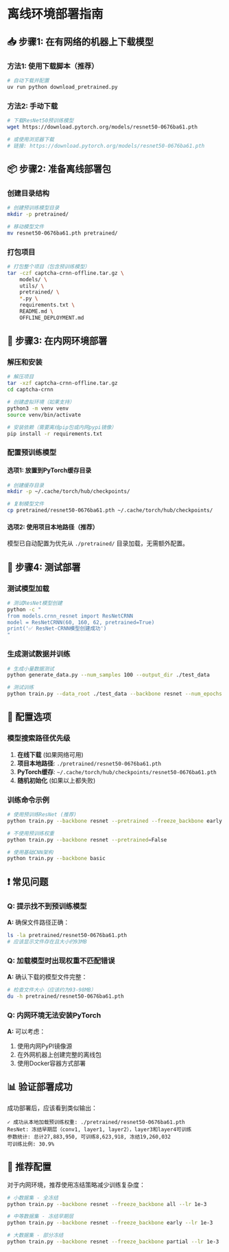 # 离线环境部署指南

## 📥 步骤1: 在有网络的机器上下载模型

### 方法1: 使用下载脚本（推荐）
```bash
# 自动下载并配置
uv run python download_pretrained.py
```

### 方法2: 手动下载
```bash
# 下载ResNet50预训练模型
wget https://download.pytorch.org/models/resnet50-0676ba61.pth

# 或使用浏览器下载
# 链接: https://download.pytorch.org/models/resnet50-0676ba61.pth
```

## 📦 步骤2: 准备离线部署包

### 创建目录结构
```bash
# 创建预训练模型目录
mkdir -p pretrained/

# 移动模型文件
mv resnet50-0676ba61.pth pretrained/
```

### 打包项目
```bash
# 打包整个项目（包含预训练模型）
tar -czf captcha-crnn-offline.tar.gz \
    models/ \
    utils/ \
    pretrained/ \
    *.py \
    requirements.txt \
    README.md \
    OFFLINE_DEPLOYMENT.md
```

## 🚀 步骤3: 在内网环境部署

### 解压和安装
```bash
# 解压项目
tar -xzf captcha-crnn-offline.tar.gz
cd captcha-crnn

# 创建虚拟环境（如果支持）
python3 -m venv venv
source venv/bin/activate

# 安装依赖（需要离线pip包或内网pypi镜像）
pip install -r requirements.txt
```

### 配置预训练模型

#### 选项1: 放置到PyTorch缓存目录
```bash
# 创建缓存目录
mkdir -p ~/.cache/torch/hub/checkpoints/

# 复制模型文件
cp pretrained/resnet50-0676ba61.pth ~/.cache/torch/hub/checkpoints/
```

#### 选项2: 使用项目本地路径（推荐）
模型已自动配置为优先从 `./pretrained/` 目录加载，无需额外配置。

## 🧪 步骤4: 测试部署

### 测试模型加载
```bash
# 测试ResNet模型创建
python -c "
from models.crnn_resnet import ResNetCRNN
model = ResNetCRNN(60, 160, 62, pretrained=True)
print('✅ ResNet-CRNN模型创建成功')
"
```

### 生成测试数据并训练
```bash
# 生成小量数据测试
python generate_data.py --num_samples 100 --output_dir ./test_data

# 测试训练
python train.py --data_root ./test_data --backbone resnet --num_epochs 2 --batch_size 4
```

## 🔧 配置选项

### 模型搜索路径优先级
1. **在线下载** (如果网络可用)
2. **项目本地路径**: `./pretrained/resnet50-0676ba61.pth`
3. **PyTorch缓存**: `~/.cache/torch/hub/checkpoints/resnet50-0676ba61.pth`
4. **随机初始化** (如果以上都失败)

### 训练命令示例
```bash
# 使用预训练ResNet (推荐)
python train.py --backbone resnet --pretrained --freeze_backbone early

# 不使用预训练权重
python train.py --backbone resnet --pretrained=False

# 使用基础CNN架构
python train.py --backbone basic
```

## ❗ 常见问题

### Q: 提示找不到预训练模型
**A:** 确保文件路径正确：
```bash
ls -la pretrained/resnet50-0676ba61.pth
# 应该显示文件存在且大小约93MB
```

### Q: 加载模型时出现权重不匹配错误
**A:** 确认下载的模型文件完整：
```bash
# 检查文件大小（应该约为93-98MB）
du -h pretrained/resnet50-0676ba61.pth
```

### Q: 内网环境无法安装PyTorch
**A:** 可以考虑：
1. 使用内网PyPI镜像源
2. 在外网机器上创建完整的离线包
3. 使用Docker容器方式部署

## 📊 验证部署成功

成功部署后，应该看到类似输出：
```
✓ 成功从本地加载预训练权重: ./pretrained/resnet50-0676ba61.pth
ResNet: 冻结早期层（conv1, layer1, layer2），layer3和layer4可训练
参数统计: 总计27,883,950, 可训练8,623,918, 冻结19,260,032
可训练比例: 30.9%
```

## 🎯 推荐配置

对于内网环境，推荐使用冻结策略减少训练复杂度：
```bash
# 小数据集 - 全冻结
python train.py --backbone resnet --freeze_backbone all --lr 1e-3

# 中等数据集 - 冻结早期层  
python train.py --backbone resnet --freeze_backbone early --lr 1e-3

# 大数据集 - 部分冻结
python train.py --backbone resnet --freeze_backbone partial --lr 1e-3
```